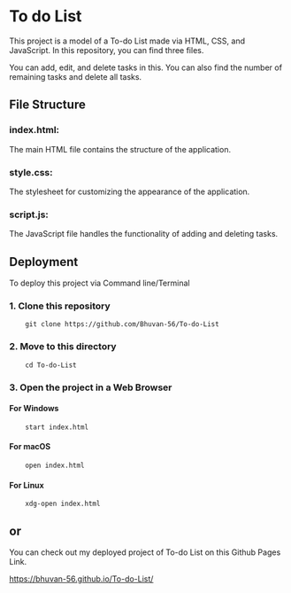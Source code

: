 
# To do List



This project is a model of a To-do List made via HTML, CSS, and JavaScript. In this repository, you can find three files.
 
You can add, edit, and delete tasks in this. You can also find the number of remaining tasks and delete all tasks.
 

## File Structure

### index.html:

 The main HTML file contains the structure of the application.

### style.css:

The stylesheet for customizing the appearance of the application.

### script.js:

 The JavaScript file handles the functionality of adding and deleting tasks.

 

## Deployment

To deploy this project via Command line/Terminal

### 1.  Clone this repository 
        git clone https://github.com/Bhuvan-56/To-do-List

### 2. Move to this directory
        cd To-do-List

### 3. Open the project in a Web Browser
#### For Windows
        start index.html

#### For macOS
        open index.html

#### For Linux
        xdg-open index.html




## or

You can check out my deployed project of To-do List on this
Github Pages Link.

https://bhuvan-56.github.io/To-do-List/


